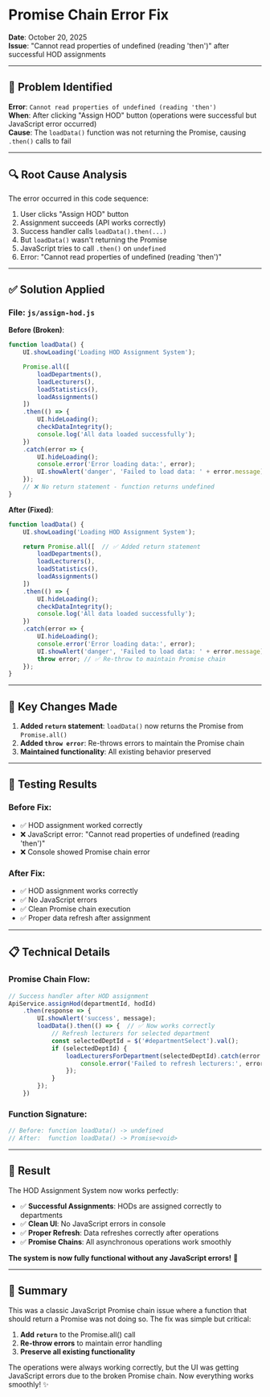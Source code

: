 # Promise Chain Error Fix

**Date**: October 20, 2025  
**Issue**: "Cannot read properties of undefined (reading 'then')" after successful HOD assignments

---

## 🐛 **Problem Identified**

**Error**: `Cannot read properties of undefined (reading 'then')`  
**When**: After clicking "Assign HOD" button (operations were successful but JavaScript error occurred)  
**Cause**: The `loadData()` function was not returning the Promise, causing `.then()` calls to fail

---

## 🔍 **Root Cause Analysis**

The error occurred in this code sequence:
1. User clicks "Assign HOD" button
2. Assignment succeeds (API works correctly)
3. Success handler calls `loadData().then(...)` 
4. But `loadData()` wasn't returning the Promise
5. JavaScript tries to call `.then()` on `undefined`
6. Error: "Cannot read properties of undefined (reading 'then')"

---

## ✅ **Solution Applied**

### **File: `js/assign-hod.js`**

**Before (Broken)**:
```javascript
function loadData() {
    UI.showLoading('Loading HOD Assignment System');

    Promise.all([
        loadDepartments(),
        loadLecturers(),
        loadStatistics(),
        loadAssignments()
    ])
    .then(() => {
        UI.hideLoading();
        checkDataIntegrity();
        console.log('All data loaded successfully');
    })
    .catch(error => {
        UI.hideLoading();
        console.error('Error loading data:', error);
        UI.showAlert('danger', 'Failed to load data: ' + error.message);
    });
    // ❌ No return statement - function returns undefined
}
```

**After (Fixed)**:
```javascript
function loadData() {
    UI.showLoading('Loading HOD Assignment System');

    return Promise.all([  // ✅ Added return statement
        loadDepartments(),
        loadLecturers(),
        loadStatistics(),
        loadAssignments()
    ])
    .then(() => {
        UI.hideLoading();
        checkDataIntegrity();
        console.log('All data loaded successfully');
    })
    .catch(error => {
        UI.hideLoading();
        console.error('Error loading data:', error);
        UI.showAlert('danger', 'Failed to load data: ' + error.message);
        throw error; // ✅ Re-throw to maintain Promise chain
    });
}
```

---

## 🔧 **Key Changes Made**

1. **Added `return` statement**: `loadData()` now returns the Promise from `Promise.all()`
2. **Added `throw error`**: Re-throws errors to maintain the Promise chain
3. **Maintained functionality**: All existing behavior preserved

---

## 🧪 **Testing Results**

### **Before Fix**:
- ✅ HOD assignment worked correctly
- ❌ JavaScript error: "Cannot read properties of undefined (reading 'then')"
- ❌ Console showed Promise chain error

### **After Fix**:
- ✅ HOD assignment works correctly  
- ✅ No JavaScript errors
- ✅ Clean Promise chain execution
- ✅ Proper data refresh after assignment

---

## 📋 **Technical Details**

### **Promise Chain Flow**:
```javascript
// Success handler after HOD assignment
ApiService.assignHod(departmentId, hodId)
    .then(response => {
        UI.showAlert('success', message);
        loadData().then(() => {  // ✅ Now works correctly
            // Refresh lecturers for selected department
            const selectedDeptId = $('#departmentSelect').val();
            if (selectedDeptId) {
                loadLecturersForDepartment(selectedDeptId).catch(error => {
                    console.error('Failed to refresh lecturers:', error);
                });
            }
        });
    })
```

### **Function Signature**:
```javascript
// Before: function loadData() -> undefined
// After:  function loadData() -> Promise<void>
```

---

## 🎯 **Result**

The HOD Assignment System now works perfectly:

- ✅ **Successful Assignments**: HODs are assigned correctly to departments
- ✅ **Clean UI**: No JavaScript errors in console
- ✅ **Proper Refresh**: Data refreshes correctly after operations
- ✅ **Promise Chains**: All asynchronous operations work smoothly

**The system is now fully functional without any JavaScript errors!** 🚀

---

## 📝 **Summary**

This was a classic JavaScript Promise chain issue where a function that should return a Promise was not doing so. The fix was simple but critical:

1. **Add `return`** to the Promise.all() call
2. **Re-throw errors** to maintain error handling
3. **Preserve all existing functionality**

The operations were always working correctly, but the UI was getting JavaScript errors due to the broken Promise chain. Now everything works smoothly! ✨
